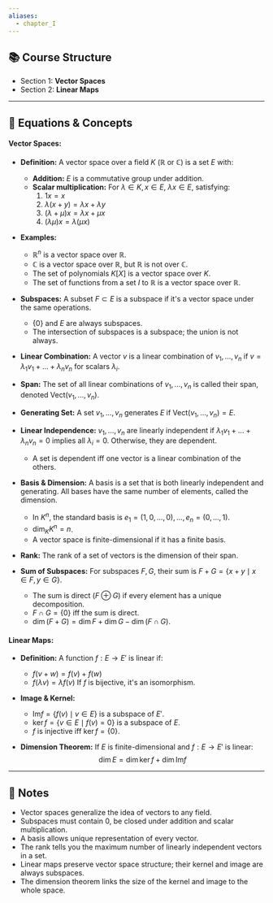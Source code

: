 ```yaml
---
aliases:
  - chapter_I
---
```


## 📚 Course Structure
- Section 1: **Vector Spaces**
- Section 2: **Linear Maps**

---
## 📐 Equations & Concepts
#### Vector Spaces:
- **Definition:**
	A vector space over a field $K$ ($\mathbb{R}$ or $\mathbb{C}$) is a set $E$ with:
	- **Addition:** $E$ is a commutative group under addition.
	- **Scalar multiplication:** For $\lambda \in K, x \in E$, $\lambda x \in E$, satisfying:
		1. $1x = x$
		2. $\lambda(x + y) = \lambda x + \lambda y$
		3. $(\lambda + \mu)x = \lambda x + \mu x$
		4. $(\lambda\mu)x = \lambda(\mu x)$
- **Examples:**
	- $\mathbb{R}^n$ is a vector space over $\mathbb{R}$.
	- $\mathbb{C}$ is a vector space over $\mathbb{R}$, but $\mathbb{R}$ is not over $\mathbb{C}$.
	- The set of polynomials $K[X]$ is a vector space over $K$.
	- The set of functions from a set $I$ to $\mathbb{R}$ is a vector space over $\mathbb{R}$.

- **Subspaces:**
	A subset $F \subset E$ is a subspace if it's a vector space under the same operations.
	- $\{0\}$ and $E$ are always subspaces.
	- The intersection of subspaces is a subspace; the union is not always.

- **Linear Combination:**
	A vector $v$ is a linear combination of $v_1, ..., v_n$ if $v = \lambda_1 v_1 + ... + \lambda_n v_n$ for scalars $\lambda_i$.

- **Span:**
	The set of all linear combinations of $v_1, ..., v_n$ is called their span, denoted $\text{Vect}(v_1, ..., v_n)$.

- **Generating Set:**
	A set $v_1, ..., v_n$ generates $E$ if $\text{Vect}(v_1, ..., v_n) = E$.

- **Linear Independence:**
	$v_1, ..., v_n$ are linearly independent if $\lambda_1 v_1 + ... + \lambda_n v_n = 0$ implies all $\lambda_i = 0$.
	Otherwise, they are dependent.
	- A set is dependent iff one vector is a linear combination of the others.

- **Basis & Dimension:**
	A basis is a set that is both linearly independent and generating. All bases have the same number of elements, called the dimension.
	- In $K^n$, the standard basis is $e_1 = (1,0,...,0), ..., e_n = (0,...,1)$.
	- $\dim_K K^n = n$.
	- A vector space is finite-dimensional if it has a finite basis.

- **Rank:**
	The rank of a set of vectors is the dimension of their span.

- **Sum of Subspaces:**
	For subspaces $F, G$, their sum is $F + G = \{x + y \mid x \in F, y \in G\}$.
	- The sum is direct ($F \oplus G$) if every element has a unique decomposition.
	- $F \cap G = \{0\}$ iff the sum is direct.
	- $\dim(F + G) = \dim F + \dim G - \dim(F \cap G)$.

#### Linear Maps:
- **Definition:**
	A function $f: E \to E'$ is linear if:
	- $f(v + w) = f(v) + f(w)$
	- $f(\lambda v) = \lambda f(v)$
	If $f$ is bijective, it's an isomorphism.

- **Image & Kernel:**
	- $\text{Im} f = \{f(v) \mid v \in E\}$ is a subspace of $E'$.
	- $\ker f = \{v \in E \mid f(v) = 0\}$ is a subspace of $E$.
	- $f$ is injective iff $\ker f = \{0\}$.

- **Dimension Theorem:**
	If $E$ is finite-dimensional and $f: E \to E'$ is linear:
	$$
	\dim E = \dim \ker f + \dim \text{Im} f
	$$

---
## 📝 Notes
- Vector spaces generalize the idea of vectors to any field.
- Subspaces must contain 0, be closed under addition and scalar multiplication.
- A basis allows unique representation of every vector.
- The rank tells you the maximum number of linearly independent vectors in a set.
- Linear maps preserve vector space structure; their kernel and image are always subspaces.
- The dimension theorem links the size of the kernel and image to the whole space.